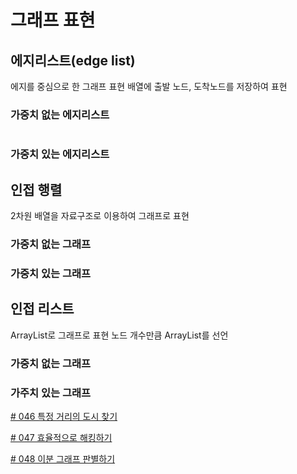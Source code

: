 # 그래프 표현
## 에지리스트(edge list)
에지를 중심으로 한 그래프 표현
배열에 출발 노드, 도착노드를 저장하여 표현

### 가중치 없는 에지리스트
```mermaid

```

### 가중치 있는 에지리스트


## 인접 행렬
2차원 배열을 자료구조로 이용하여 그래프로 표현

### 가중치 없는 그래프

### 가중치 있는 그래프


## 인접 리스트
ArrayList로 그래프로 표현
노드 개수만큼 ArrayList를 선언


### 가중치 없는 그래프

### 가주치 있는 그래프


[# 046 특정 거리의 도시 찾기](./App001.java)

[# 047 효율적으로 해킹하기](./App002.java)

[# 048 이분 그래프 판별하기](./App003.java)
